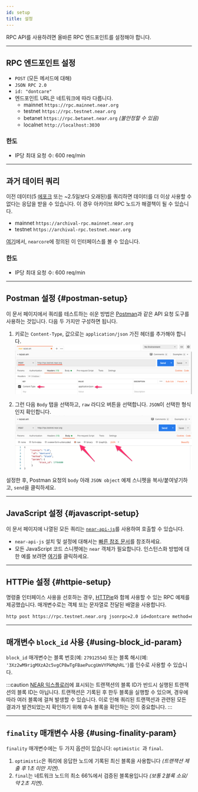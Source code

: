 ```yaml
---
id: setup
title: 설정 
---
```


RPC API를 사용하려면 올바른 RPC 엔드포인트를 설정해야 합니다.


<hr class="subsection" />

## RPC 엔드포인트 설정
- `POST` (모든 메서드에 대해)
- `JSON RPC 2.0`
- `id: "dontcare"`
- 엔드포인트 URL은 네트워크에 따라 다릅니다.
  - mainnet `https://rpc.mainnet.near.org`
  - testnet `https://rpc.testnet.near.org`
  - betanet `https://rpc.betanet.near.org` _(불안정할 수 있음)_
  - localnet `http://localhost:3030`

### 한도
- IP당 최대 요청 수: 600 req/min

<hr class="subsection" />

## 과거 데이터 쿼리
이전 데이터(5 [에포크](../../1.concepts/basics/epoch.md) 또는 ~2.5일보다 오래된)를 쿼리하면 데이터를 더 이상 사용할 수 없다는 응답을 받을 수 있습니다. 이 경우 아카이브 RPC 노드가 해결책이 될 수 있습니다.

- mainnet `https://archival-rpc.mainnet.near.org`
- testnet `https://archival-rpc.testnet.near.org`

[여기](https://github.com/near/nearcore/blob/bf9ae4ce8c680d3408db1935ebd0ca24c4960884/chain/jsonrpc/client/src/lib.rs#L181)에서, `nearcore`에 정의된 이 인터페이스를 볼 수 있습니다.

### 한도
- IP당 최대 요청 수: 600 req/min

---

## Postman 설정 {#postman-setup}

이 문서 페이지에서 쿼리를 테스트하는 쉬운 방법은 [Postman](https://www.postman.com/)과 같은 API 요청 도구를 사용하는 것입니다. 다음 두 가지만 구성하면 됩니다.

1. 키로는 `Content-Type`, 값으로는 `application/json` 가진 헤더를 추가해야 합니다.
   ![postman-setup-header](/docs/assets/postman-setup-headers.png)

2. 그런 다음 `Body` 탭을 선택하고, `raw` 라디오 버튼을 선택합니다. `JSON`이 선택한 형식인지 확인합니다. 
   ![postman-setup-header](/docs/assets/postman-setup-body.png)


설정한 후, Postman 요청의 `body` 아래 `JSON object` 예제 스니펫을 복사/붙여넣기하고, `send`을 클릭하세요.

---
## JavaScript 설정 {#javascript-setup}

이 문서 페이지에 나열된 모든 쿼리는 [`near-api-js`](https://github.com/near/near-api-js)를 사용하여 호출할 수 있습니다.

- `near-api-js` 설치 및 설정에 대해서는 [빠른 참조 문서](/tools/near-api-js/quick-reference)를 참조하세요.
- 모든 JavaScript 코드 스니펫에는 `near` 객체가 필요합니다. 인스턴스화 방법에 대한 예를 보려면 [여기](/tools/near-api-js/quick-reference#connect)를 클릭하세요.

---
## HTTPie 설정 {#httpie-setup}

명령줄 인터페이스 사용을 선호하는 경우, [HTTPie](https://httpie.org/)와 함께 사용할 수 있는 RPC 예제를 제공했습니다. 매개변수로는 객체 또는 문자열로 전달된 배열을 사용합니다.

```bash
http post https://rpc.testnet.near.org jsonrpc=2.0 id=dontcare method=network_info params:='[]'
```

---

## 매개변수 `block_id` 사용 {#using-block_id-param}

`block_id` 매개변수는 블록 번호(예: `27912554`) 또는 블록 해시(예: `'3Xz2wM9rigMXzA2c5vgCP8wTgFBaePucgUmVYPkMqhRL'`)를 인수로 사용할 수 있습니다.


:::caution
<a href="https://explorer.testnet.near.org">NEAR 익스플로러</a>에 표시되는 트랜잭션의 블록 ID가 반드시 실행된 트랜잭션의 블록 ID는 아닙니다. 트랜잭션은 기록된 후 한두 블록을 실행할 수 있으며, 경우에 따라 여러 블록에 걸쳐 발생할 수 있습니다. 이로 인해 쿼리된 트랜잭션과 관련된 모든 결과가 발견되었는지 확인하기 위해 후속 블록을 확인하는 것이 중요합니다.
:::

---

## `finality` 매개변수 사용 {#using-finality-param}

`finality` 매개변수에는 두 가지 옵션이 있습니다: `optimistic `과 `final`.

1. `optimistic`은 쿼리에 응답한 노드에 기록된 최신 블록을 사용합니다 _(트랜잭션 제출 후 1초 미만 지연)_. 
2. `final`는 네트워크 노드의 최소 66%에서 검증된 블록용입니다 _(보통 2블록 소요/약 2초 지연)_.
